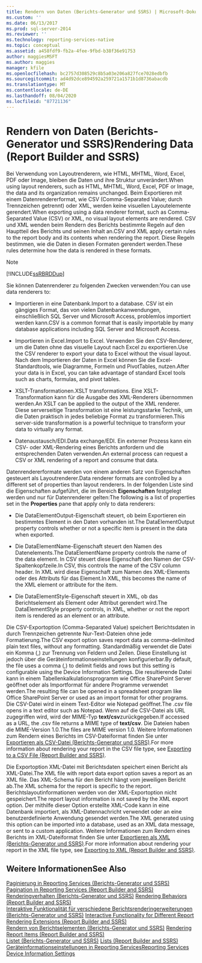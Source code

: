```yaml
---
title: Rendern von Daten (Berichts-Generator und SSRS) | Microsoft-Dokumentation
ms.custom: ''
ms.date: 06/13/2017
ms.prod: sql-server-2014
ms.reviewer: ''
ms.technology: reporting-services-native
ms.topic: conceptual
ms.assetid: a458fdf9-fb2a-4fee-9fbd-b38f36e91753
author: maggiesMSFT
ms.author: maggies
manager: kfile
ms.openlocfilehash: bc2757d308529c8b5a03e206a827fce7028edbfb
ms.sourcegitcommit: ad4d92dce894592a259721a1571b1d8736abacdb
ms.translationtype: MT
ms.contentlocale: de-DE
ms.lasthandoff: 08/04/2020
ms.locfileid: "87721136"
---
```

# <a name="rendering-data-report-builder-and-ssrs"></a><span data-ttu-id="9ee73-102">Rendern von Daten (Berichts-Generator und SSRS)</span><span class="sxs-lookup"><span data-stu-id="9ee73-102">Rendering Data (Report Builder and SSRS)</span></span>
  <span data-ttu-id="9ee73-103">Bei Verwendung von Layoutrenderern, wie HTML, MHTML, Word, Excel, PDF oder Image, bleiben die Daten und ihre Struktur unverändert.</span><span class="sxs-lookup"><span data-stu-id="9ee73-103">When using layout renderers, such as HTML, MHTML, Word, Excel, PDF or Image, the data and its organization remains unchanged.</span></span> <span data-ttu-id="9ee73-104">Beim Exportieren mit einem Datenrendererformat, wie CSV (Comma-Separated Value; durch Trennzeichen getrennt) oder XML, werden keine visuellen Layoutelemente gerendert.</span><span class="sxs-lookup"><span data-stu-id="9ee73-104">When exporting using a data renderer format, such as Comma-Separated Value (CSV) or XML, no visual layout elements are rendered.</span></span> <span data-ttu-id="9ee73-105">CSV und XML wenden beim Rendern des Berichts bestimmte Regeln auf den Hauptteil des Berichts und seinen Inhalt an.</span><span class="sxs-lookup"><span data-stu-id="9ee73-105">CSV and XML apply certain rules to the report body and its contents when rendering the report.</span></span> <span data-ttu-id="9ee73-106">Diese Regeln bestimmen, wie die Daten in diesen Formaten gerendert werden.</span><span class="sxs-lookup"><span data-stu-id="9ee73-106">These rules determine how the data is rendered in these formats.</span></span>  
  
> [!NOTE]  
>  [!INCLUDE[ssRBRDDup](../../includes/ssrbrddup-md.md)]  
  
 <span data-ttu-id="9ee73-107">Sie können Datenrenderer zu folgenden Zwecken verwenden:</span><span class="sxs-lookup"><span data-stu-id="9ee73-107">You can use data renderers to:</span></span>  
  
-   <span data-ttu-id="9ee73-108">Importieren in eine Datenbank.</span><span class="sxs-lookup"><span data-stu-id="9ee73-108">Import to a database.</span></span> <span data-ttu-id="9ee73-109">CSV ist ein gängiges Format, das von vielen Datenbankanwendungen, einschließlich SQL Server und Microsoft Access, problemlos importiert werden kann.</span><span class="sxs-lookup"><span data-stu-id="9ee73-109">CSV is a common format that is easily importable by many database applications including SQL Server and Microsoft Access.</span></span>  
  
-   <span data-ttu-id="9ee73-110">Importieren in Excel.</span><span class="sxs-lookup"><span data-stu-id="9ee73-110">Import to Excel.</span></span> <span data-ttu-id="9ee73-111">Verwenden Sie den CSV-Renderer, um die Daten ohne das visuelle Layout nach Excel zu exportieren.</span><span class="sxs-lookup"><span data-stu-id="9ee73-111">Use the CSV renderer to export your data to Excel without the visual layout.</span></span> <span data-ttu-id="9ee73-112">Nach dem Importieren der Daten in Excel können Sie die Excel-Standardtools, wie Diagramme, Formeln und PivotTables, nutzen.</span><span class="sxs-lookup"><span data-stu-id="9ee73-112">After your data is in Excel, you can take advantage of standard Excel tools such as charts, formulas, and pivot tables.</span></span>  
  
-   <span data-ttu-id="9ee73-113">XSLT-Transformationen.</span><span class="sxs-lookup"><span data-stu-id="9ee73-113">XSLT transformations.</span></span> <span data-ttu-id="9ee73-114">Eine XSLT-Transformation kann für die Ausgabe des XML-Renderers übernommen werden.</span><span class="sxs-lookup"><span data-stu-id="9ee73-114">An XSLT can be applied to the output of the XML renderer.</span></span> <span data-ttu-id="9ee73-115">Diese serverseitige Transformation ist eine leistungsstarke Technik, um die Daten praktisch in jedes beliebige Format zu transformieren.</span><span class="sxs-lookup"><span data-stu-id="9ee73-115">This server-side transformation is a powerful technique to transform your data to virtually any format.</span></span>  
  
-   <span data-ttu-id="9ee73-116">Datenaustausch/EDI.</span><span class="sxs-lookup"><span data-stu-id="9ee73-116">Data exchange/EDI.</span></span> <span data-ttu-id="9ee73-117">Ein externer Prozess kann ein CSV- oder XML-Rendering eines Berichts anfordern und die entsprechenden Daten verwenden.</span><span class="sxs-lookup"><span data-stu-id="9ee73-117">An external process can request a CSV or XML rendering of a report and consume that data.</span></span>  
  
 <span data-ttu-id="9ee73-118">Datenrendererformate werden von einem anderen Satz von Eigenschaften gesteuert als Layoutrenderer.</span><span class="sxs-lookup"><span data-stu-id="9ee73-118">Data renderer formats are controlled by a different set of properties than layout renderers.</span></span> <span data-ttu-id="9ee73-119">In der folgenden Liste sind die Eigenschaften aufgeführt, die im Bereich **Eigenschaften** festgelegt werden und nur für Datenrenderer gelten:</span><span class="sxs-lookup"><span data-stu-id="9ee73-119">The following is a list of properties set in the **Properties** pane that apply only to data renderers:</span></span>  
  
-   <span data-ttu-id="9ee73-120">Die DataElementOutput-Eigenschaft steuert, ob beim Exportieren ein bestimmtes Element in den Daten vorhanden ist.</span><span class="sxs-lookup"><span data-stu-id="9ee73-120">The DataElementOutput property controls whether or not a specific item is present in the data when exported.</span></span>  
  
-   <span data-ttu-id="9ee73-121">Die DataElementName-Eigenschaft steuert den Namen des Datenelements.</span><span class="sxs-lookup"><span data-stu-id="9ee73-121">The DataElementName property controls the name of the data element.</span></span> <span data-ttu-id="9ee73-122">In CSV steuert diese Eigenschaft den Namen der CSV-Spaltenkopfzeile.</span><span class="sxs-lookup"><span data-stu-id="9ee73-122">In CSV, this controls the name of the CSV column header.</span></span> <span data-ttu-id="9ee73-123">In XML wird diese Eigenschaft zum Namen des XML-Elements oder des Attributs für das Element.</span><span class="sxs-lookup"><span data-stu-id="9ee73-123">In XML, this becomes the name of the XML element or attribute for the item.</span></span>  
  
-   <span data-ttu-id="9ee73-124">Die DataElementStyle-Eigenschaft steuert in XML, ob das Berichtselement als Element oder Attribut gerendert wird.</span><span class="sxs-lookup"><span data-stu-id="9ee73-124">The DataElementStyle property controls, in XML, whether or not the report item is rendered as an element or an attribute.</span></span>  
  
 <span data-ttu-id="9ee73-125">Die CSV-Exportoption (Comma-Separated Value) speichert Berichtsdaten in durch Trennzeichen getrennte Nur-Text-Dateien ohne jede Formatierung.</span><span class="sxs-lookup"><span data-stu-id="9ee73-125">The CSV export option saves report data as comma-delimited plain text files, without any formatting.</span></span> <span data-ttu-id="9ee73-126">Standardmäßig verwendet die Datei ein Komma (,) zur Trennung von Feldern und Zeilen. Diese Einstellung ist jedoch über die Geräteinformationseinstellungen konfigurierbar.</span><span class="sxs-lookup"><span data-stu-id="9ee73-126">By default, the file uses a comma (,) to delimit fields and rows but this setting is configurable using the Device Information Settings.</span></span> <span data-ttu-id="9ee73-127">Die resultierende Datei kann in einem Tabellenkalkulationsprogramm wie Office SharePoint Server geöffnet oder als Importformat für andere Programme verwendet werden.</span><span class="sxs-lookup"><span data-stu-id="9ee73-127">The resulting file can be opened in a spreadsheet program like Office SharePoint Server or used as an import format for other programs.</span></span> <span data-ttu-id="9ee73-128">Die CSV-Datei wird in einem Text-Editor wie Notepad geöffnet.</span><span class="sxs-lookup"><span data-stu-id="9ee73-128">The .csv file opens in a text editor such as Notepad.</span></span> <span data-ttu-id="9ee73-129">Wenn auf die CSV-Datei als URL zugegriffen wird, wird der MIME-Typ **text/csv**zurückgegeben.</span><span class="sxs-lookup"><span data-stu-id="9ee73-129">If accessed as a URL, the .csv file returns a MIME type of **text/csv**.</span></span> <span data-ttu-id="9ee73-130">Die Dateien haben die MIME-Version 1.0.</span><span class="sxs-lookup"><span data-stu-id="9ee73-130">The files are MIME version 1.0.</span></span> <span data-ttu-id="9ee73-131">Weitere Informationen zum Rendern eines Berichts im CSV-Dateiformat finden Sie unter [Exportieren als CSV-Datei (Berichts-Generator und SSRS)](../report-builder/exporting-to-a-csv-file-report-builder-and-ssrs.md).</span><span class="sxs-lookup"><span data-stu-id="9ee73-131">For more information about rendering your report in the CSV file type, see [Exporting to a CSV File &#40;Report Builder and SSRS&#41;](../report-builder/exporting-to-a-csv-file-report-builder-and-ssrs.md).</span></span>  
  
 <span data-ttu-id="9ee73-132">Die Exportoption XML-Datei mit Berichtsdaten speichert einen Bericht als XML-Datei.</span><span class="sxs-lookup"><span data-stu-id="9ee73-132">The XML file with report data export option saves a report as an XML file.</span></span> <span data-ttu-id="9ee73-133">Das XML-Schema für den Bericht hängt vom jeweiligen Bericht ab.</span><span class="sxs-lookup"><span data-stu-id="9ee73-133">The XML schema for the report is specific to the report.</span></span> <span data-ttu-id="9ee73-134">Berichtslayoutinformationen werden von der XML-Exportoption nicht gespeichert.</span><span class="sxs-lookup"><span data-stu-id="9ee73-134">The report layout information is not saved by the XML export option.</span></span> <span data-ttu-id="9ee73-135">Der mithilfe dieser Option erstellte XML-Code kann in eine Datenbank importiert, als XML-Datennachricht verwendet oder an eine benutzerdefinierte Anwendung gesendet werden.</span><span class="sxs-lookup"><span data-stu-id="9ee73-135">The XML generated using this option can be imported into a database, used as an XML data message, or sent to a custom application.</span></span> <span data-ttu-id="9ee73-136">Weitere Informationen zum Rendern eines Berichts im XML-Dateiformat finden Sie unter [Exportieren als XML (Berichts-Generator und SSRS)](../report-builder/exporting-to-xml-report-builder-and-ssrs.md).</span><span class="sxs-lookup"><span data-stu-id="9ee73-136">For more information about rendering your report in the XML file type, see [Exporting to XML &#40;Report Builder and SSRS&#41;](../report-builder/exporting-to-xml-report-builder-and-ssrs.md).</span></span>  
  
## <a name="see-also"></a><span data-ttu-id="9ee73-137">Weitere Informationen</span><span class="sxs-lookup"><span data-stu-id="9ee73-137">See Also</span></span>  
 <span data-ttu-id="9ee73-138">[Paginierung in Reporting Services &#40;Berichts-Generator und SSRS&#41;](pagination-in-reporting-services-report-builder-and-ssrs.md) </span><span class="sxs-lookup"><span data-stu-id="9ee73-138">[Pagination in Reporting Services &#40;Report Builder  and SSRS&#41;](pagination-in-reporting-services-report-builder-and-ssrs.md) </span></span>  
 <span data-ttu-id="9ee73-139">[Renderingverhalten (Berichts-Generator und SSRS)](rendering-behaviors-report-builder-and-ssrs.md) </span><span class="sxs-lookup"><span data-stu-id="9ee73-139">[Rendering Behaviors &#40;Report Builder  and SSRS&#41;](rendering-behaviors-report-builder-and-ssrs.md) </span></span>  
 <span data-ttu-id="9ee73-140">[Interaktive Funktionalität für verschiedene Berichtsrenderingerweiterungen &#40;Berichts-Generator und SSRS&#41;](../report-builder/interactive-functionality-different-report-rendering-extensions.md) </span><span class="sxs-lookup"><span data-stu-id="9ee73-140">[Interactive Functionality for Different Report Rendering Extensions &#40;Report Builder and SSRS&#41;](../report-builder/interactive-functionality-different-report-rendering-extensions.md) </span></span>  
 <span data-ttu-id="9ee73-141">[Rendern von Berichtselementen (Berichts-Generator und SSRS)](rendering-report-items-report-builder-and-ssrs.md) </span><span class="sxs-lookup"><span data-stu-id="9ee73-141">[Rendering Report Items &#40;Report Builder and SSRS&#41;](rendering-report-items-report-builder-and-ssrs.md) </span></span>  
 <span data-ttu-id="9ee73-142">[Listet &#40;Berichts-Generator und SSRS&#41;](tables-matrices-and-lists-report-builder-and-ssrs.md) </span><span class="sxs-lookup"><span data-stu-id="9ee73-142">[Lists &#40;Report Builder and SSRS&#41;](tables-matrices-and-lists-report-builder-and-ssrs.md) </span></span>  
 [<span data-ttu-id="9ee73-143">Geräteinformationseinstellungen in Reporting Services</span><span class="sxs-lookup"><span data-stu-id="9ee73-143">Reporting Services Device Information Settings</span></span>](https://go.microsoft.com/fwlink/?LinkId=102515)  
  
  

